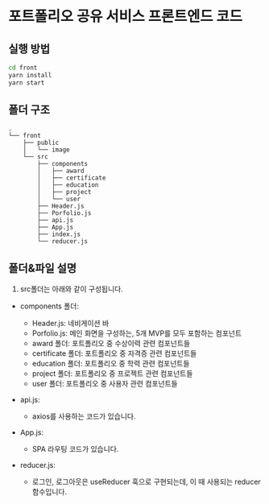 # 포트폴리오 공유 서비스 프론트엔드 코드

## 실행 방법

```bash
cd front
yarn install
yarn start
```
## 폴더 구조

```shell
.
└── front
    ├── public
    │   └── image
    └── src
        ├── components
        │   ├── award
        │   ├── certificate
        │   ├── education
        │   ├── project
        │   └── user
        ├── Header.js
        ├── Porfolio.js
        ├── api.js
        ├── App.js
        ├── index.js
        └── reducer.js

```

## 폴더&파일 설명

1. src폴더는 아래와 같이 구성됩니다.

- components 폴더:

  - Header.js: 네비게이션 바
  - Porfolio.js: 메인 화면을 구성하는, 5개 MVP를 모두 포함하는 컴포넌트
  - award 폴더: 포트폴리오 중 수상이력 관련 컴포넌트들
  - certificate 폴더: 포트폴리오 중 자격증 관련 컴포넌트들 
  - education 폴더: 포트폴리오 중 학력 관련 컴포넌트들 
  - project 폴더: 포트폴리오 중 프로젝트 관련 컴포넌트들 
  - user 폴더: 포트폴리오 중 사용자 관련 컴포넌트들

- api.js:
  - axios를 사용하는 코드가 있습니다.
- App.js:
  - SPA 라우팅 코드가 있습니다.
- reducer.js:
  - 로그인, 로그아웃은 useReducer 훅으로 구현되는데, 이 때 사용되는 reducer 함수입니다.


